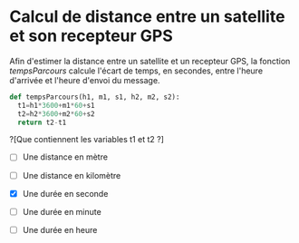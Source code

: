 # Calcul de distance entre un satellite et son recepteur GPS

Afin d'estimer la distance entre un satellite et un recepteur GPS, la fonction <i>tempsParcours</i> calcule l'écart de temps, en secondes, entre l'heure d'arrivée et l'heure d'envoi du message.
```python
def tempsParcours(h1, m1, s1, h2, m2, s2):
  t1=h1*3600+m1*60+s1
  t2=h2*3600+m2*60+s2
  return t2-t1
```

?[Que contiennent les variables t1 et t2 ?]
-[ ] Une distance en mètre
-[ ] Une distance en kilomètre
-[x] Une durée en seconde
-[ ] Une durée en minute
-[ ] Une durée en heure



